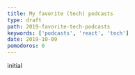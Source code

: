 ```yaml
---
title: My favorite (tech) podcasts
type: draft
path: 2019-favorite-tech-podcasts
keywords: ['podcasts', 'react', 'tech']
date: 2019-10-09
pomodoros: 0
---
```


initial
